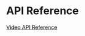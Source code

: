 <!-- 
NavPath: Video API
LinkLabel: API Reference
Url: Video-api/documentation/API-Reference
Weight: 80
-->

# API Reference

[Video API Reference](https://dev.projectoxford.ai/docs/services/565d6516778daf15800928d5)
